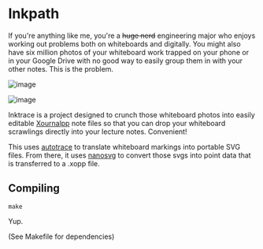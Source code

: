 # Inkpath

If you're anything like me, you're a ~~huge nerd~~ engineering major who enjoys
working out problems both on whiteboards and digitally. You might also
have six million photos of your whiteboard work trapped on your phone
or in your Google Drive with no good way to easily group them in with
your other notes. This is the problem.

![image](https://user-images.githubusercontent.com/42927786/109400114-cff24500-7914-11eb-8af2-292bfe65543e.png)

![image](https://user-images.githubusercontent.com/42927786/120553464-85c2a900-c3c6-11eb-84b9-33e9931e8190.png)

Inktrace is a project designed to crunch those whiteboard photos into easily
editable [Xournalpp](https://github.com/xournalpp) note files so that you can
drop your whiteboard scrawlings directly into your lecture notes. Convenient!

This uses [autotrace](https://github.com/autotrace/autotrace) to translate whiteboard
markings into portable SVG files. From there, it uses [nanosvg](https://github.com/memononen/nanosvg) to convert those svgs into point data that is transferred to
a .xopp file.

## Compiling

``
make
``

Yup.

(See Makefile for dependencies)
